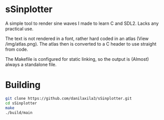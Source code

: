 # sSinplotter
A simple tool to render sine waves I made to learn C and SDL2. Lacks any practical use.  

The text is not rendered in a font, rather hard coded in an atlas (View /img/atlas.png). The atlas then is converted to a C header to use straight from code.  

The Makefile is configured for static linking, so the output is (Almost) always a standalone file.
# Building
```bash
git clone https://github.com/danilaxila3/sSinplotter.git
cd sSinplotter
make
./build/main
```